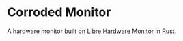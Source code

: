 # Corroded Monitor
A hardware monitor built on [Libre Hardware Monitor](https://github.com/LibreHardwareMonitor/LibreHardwareMonitor) in Rust.
